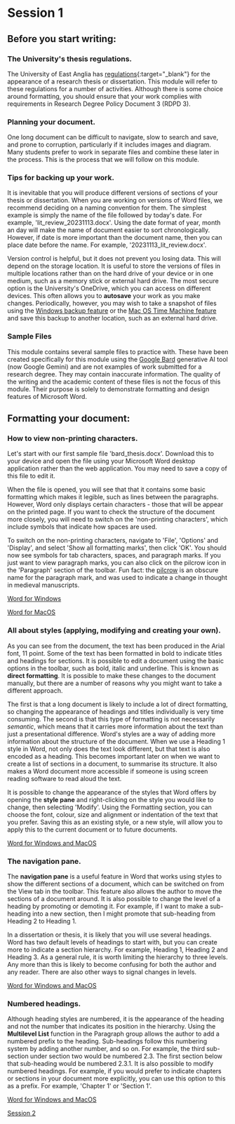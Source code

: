# Session 1

## Before you start writing:
### The University's thesis regulations.
The University of East Anglia has [regulations](https://my.uea.ac.uk/divisions/research-and-innovation/postgraduate-research/regulations/rdpd-3-submission-and-presentation-of-theses){:target="_blank"} for the appearance of a research thesis or dissertation. This module will refer to these regulations for a number of activities. Although there is some choice around formatting, you should ensure that your work complies with requirements in Research Degree Policy Document 3 (RDPD 3).

### Planning your document.
One long document can be difficult to navigate, slow to search and save, and prone to corruption, particularly if it includes images and diagram. Many students prefer to work in separate files and combine these later in the process. This is the process that we will follow on this module.

### Tips for backing up your work.
It is inevitable that you will produce different versions of sections of your thesis or dissertation. When you are working on versions of Word files, we recommend deciding on a naming convention for them. The simplest example is simply the name of the file followed by today's date. For example, 'lit_review_20231113.docx'. Using the date format of year, month an day will make the name of document easier to sort chronologically. However, if date is more important than the document name, then you can place date before the name. For example, '20231113_lit_review.docx'.

Version control is helpful, but it does not prevent you losing data. This will depend on the storage location. It is useful to store the versions of files in multiple locations rather than on the hard drive of your device or in one medium, such as a memory stick or external hard drive. The most secure option is the University's OneDrive, which you can access on different devices. This often allows you to **autosave** your work as you make changes. Periodically, however, you may wish to take a snapshot of files using the [Windows backup feature](https://support.microsoft.com/en-us/windows/back-up-your-windows-pc-87a81f8a-78fa-456e-b521-ac0560e32338) or the [Mac OS Time Machine feature](https://support.apple.com/en-gb/HT201250) and save this backup to another location, such as an external hard drive.

### Sample Files
This module contains several sample files to practice with. These have been created specifically for this module using the [Google Bard](https://bard.google.com/chat) generative AI tool (now Google Gemini) and are not examples of work submitted for a research degree. They may contain inaccurate information. The quality of the writing and the academic content of these files is not the focus of this module. Their purpose is solely to demonstrate formatting and design features of Microsoft Word.

## Formatting your document:
### How to view non-printing characters.
Let's start with our first sample file 'bard_thesis.docx'. Download this to your device and open the file using your Microsoft Word desktop application rather than the web application. You may need to save a copy of this file to edit it.

When the file is opened, you will see that that it contains some basic formatting which makes it legible, such as lines between the paragraphs. However, Word only displays certain characters - those that will be appear on the printed page. If you want to check the structure of the document more closely, you will need to switch on the 'non-printing characters', which include symbols that indicate how spaces are used.

To switch on the non-printing characters, navigate to 'File', 'Options' and 'Display', and select 'Show all formatting marks', then click 'OK'. You should now see symbols for tab characters, spaces, and paragraph marks. If you just want to view paragraph marks, you can also click on the pilcrow icon in the 'Paragraph' section of the toolbar. Fun fact: the [pilcrow](https://en.wikipedia.org/wiki/Pilcrow) is an obscure name for the paragraph mark, and was used to indicate a change in thought in medieval manuscripts.

[Word for Windows](https://support.microsoft.com/en-au/office/show-or-hide-tab-marks-in-word-84a53213-5d02-404a-b022-09cae1a3958b)

[Word for MacOS](https://support.microsoft.com/en-au/office/show-or-hide-tab-marks-in-word-84a53213-5d02-404a-b022-09cae1a3958b#ID0EBBD=macOS)


### All about styles (applying, modifying and creating your own).
As you can see from the document, the text has been produced in the Arial font, 11 point. Some of the text has been formatted in bold to indicate titles and headings for sections. It is possible to edit a document using the basic options in the toolbar, such as bold, italic and underline. This is known as **direct formatting**. It is possible to make these changes to the document manually, but there are a number of reasons why you might want to take a different approach. 

The first is that a long document is likely to include a lot of direct formatting, so changing the appearance of headings and titles individually is very time consuming. The second is that this type of formatting is not necessarily _semantic_, which means that it carries more information about the text than just a presentational difference. Word's styles are a way of adding more information about the structure of the document. When we use a Heading 1 style in Word, not only does the text look different, but that text is also encoded as a heading. This becomes important later on when we want to create a list of sections in a document, to summarise its structure. It also makes a Word document more accessible if someone is using screen reading software to read aloud the text.

It is possible to change the appearance of the styles that Word offers by opening the **style pane** and right-clicking on the style you would like to change, then selecting 'Modify'. Using the Formatting section, you can choose the font, colour, size and alignment or indentation of the text that you prefer. Saving this as an existing style, or a new style, will allow you to apply this to the current document or to future documents.

[Word for Windows and MacOS](https://support.microsoft.com/en-us/office/customize-or-create-new-styles-d38d6e47-f6fc-48eb-a607-1eb120dec563)

### The navigation pane.
The **navigation pane** is a useful feature in Word that works using styles to show the different sections of a document, which can be switched on from the View tab in the toolbar. This feature also allows the author to move the sections of a document around. It is also possible to change the level of a heading by promoting or demoting it. For example, if I want to make a sub-heading into a new section, then I might promote that sub-heading from Heading 2 to Heading 1.

In a dissertation or thesis, it is likely that you will use several headings. Word has two default levels of headings to start with, but you can create more to indicate a section hierarchy. For example, Heading 1, Heading 2 and Heading 3. As a general rule, it is worth limiting the hierarchy to three levels. Any more than this is likely to become confusing for both the author and any reader. There are also other ways to signal changes in levels.

[Word for Windows and MacOS](https://support.microsoft.com/en-us/office/use-the-navigation-pane-in-word-394787be-bca7-459b-894e-3f8511515e55)

### Numbered headings.
Although heading styles are numbered, it is the appearance of the heading and not the number that indicates its position in the hierarchy. Using the **Multilevel List** function in the Paragraph group allows the author to add a numbered prefix to the heading. Sub-headings follow this numbering system by adding another number, and so on. For example, the third sub-section under section two would be numbered 2.3. The first section below that sub-heading would be numbered 2.3.1. It is also possible to modify numbered headings. For example, if you would prefer to indicate chapters or sections in your document more explicitly, you can use this option to this as a prefix. For example, 'Chapter 1' or 'Section 1'.

[Word for Windows and MacOS](https://support.microsoft.com/en-us/office/number-your-headings-ce24e028-4cb4-4d4a-bf25-fb2c61fc6585)

[Session 2](https://github.com/matthewsillence/ptduw/blob/main/session_02.md)

